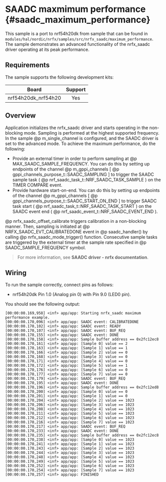 # SAADC maxmimum performance {#saadc_maximum_performance}

This sample is a port to nrf54h20dk from sample that can be found in
``modules/hal/nordic/nrfx/samples/src/nrfx_saadc/maximum_performance``.
The sample demonstrates an advanced functionality of the nrfx_saadc driver operating at its peak performance.

## Requirements

The sample supports the following development kits:

| **Board**           | **Support** |
|---------------------|:-----------:|
| nrf54h20dk_nrf54h20 |     Yes     |

## Overview

Application initializes the nrfx_saadc driver and starts operating in the non-blocking mode.
Sampling is performed at the highest supported frequency.
In the sample @p m_single_channel is configured, and the SAADC driver is set to the advanced mode.
To achieve the maximum performance, do the following:
- Provide an external timer in order to perform sampling at @p MAX_SAADC_SAMPLE_FREQUENCY.
  You can do this by setting up endpoints of the channel @p m_gppi_channels [ @p gppi_channels_purpose_t::SAADC_SAMPLING ] to trigger the SAADC sample task ( @p nrf_saadc_task_t::NRF_SAADC_TASK_SAMPLE ) on the TIMER COMPARE event.
- Provide hardware start-on-end.
  You can do this by setting up endpoints of the channel @p m_gppi_channels [ @p gppi_channels_purpose_t::SAADC_START_ON_END ] to trigger SAADC task start ( @p nrf_saadc_task_t::NRF_SAADC_TASK_START ) on the SAADC event end ( @p nrf_saadc_event_t::NRF_SAADC_EVENT_END ).

@p nrfx_saadc_offset_calibrate triggers calibration in a non-blocking manner.
Then, sampling is initiated at @p NRFX_SAADC_EVT_CALIBRATEDONE event in @p saadc_handler() by calling @p nrfx_saadc_mode_trigger() function.
Consecutive sample tasks are triggered by the external timer at the sample rate specified in @p SAADC_SAMPLE_FREQUENCY symbol.

> For more information, see **SAADC driver - nrfx documentation**.

## Wiring

To run the sample correctly, connect pins as follows:
- nrf54h20dk Pin 1.0 (Analog pin 0) with Pin 9.0 (LED0 pin).

You should see the following output:

```
[00:00:00.169,958] <inf> app/app: Starting nrfx_saadc maximum performance example.
[00:00:00.170,096] <inf> app/app: SAADC event: CALIBRATEDONE
[00:00:00.170,102] <inf> app/app: SAADC event: READY
[00:00:00.170,107] <inf> app/app: SAADC event: BUF_REQ
[00:00:00.170,155] <inf> app/app: SAADC event: DONE
[00:00:00.170,158] <inf> app/app: Sample buffer address == 0x2fc12ec8
[00:00:00.170,161] <inf> app/app: [Sample 0] value == 2
[00:00:00.170,163] <inf> app/app: [Sample 1] value == 1
[00:00:00.170,166] <inf> app/app: [Sample 2] value == 0
[00:00:00.170,168] <inf> app/app: [Sample 3] value == 0
[00:00:00.170,171] <inf> app/app: [Sample 4] value == 0
[00:00:00.170,172] <inf> app/app: [Sample 5] value == 1
[00:00:00.170,176] <inf> app/app: [Sample 6] value == 0
[00:00:00.170,177] <inf> app/app: [Sample 7] value == 0
[00:00:00.170,179] <inf> app/app: SAADC event: BUF_REQ
[00:00:00.170,195] <inf> app/app: SAADC event: DONE
[00:00:00.170,196] <inf> app/app: Sample buffer address == 0x2fc12ed8
[00:00:00.170,200] <inf> app/app: [Sample 0] value == 0
[00:00:00.170,201] <inf> app/app: [Sample 1] value == 0
[00:00:00.170,204] <inf> app/app: [Sample 2] value == 1023
[00:00:00.170,206] <inf> app/app: [Sample 3] value == 1023
[00:00:00.170,208] <inf> app/app: [Sample 4] value == 1023
[00:00:00.170,211] <inf> app/app: [Sample 5] value == 1023
[00:00:00.170,212] <inf> app/app: [Sample 6] value == 1023
[00:00:00.170,216] <inf> app/app: [Sample 7] value == 1023
[00:00:00.170,217] <inf> app/app: SAADC event: BUF_REQ
[00:00:00.170,233] <inf> app/app: SAADC event: DONE
[00:00:00.170,235] <inf> app/app: Sample buffer address == 0x2fc12ec8
[00:00:00.170,238] <inf> app/app: [Sample 0] value == 1023
[00:00:00.170,241] <inf> app/app: [Sample 1] value == 1023
[00:00:00.170,243] <inf> app/app: [Sample 2] value == 1023
[00:00:00.170,244] <inf> app/app: [Sample 3] value == 1023
[00:00:00.170,248] <inf> app/app: [Sample 4] value == 1023
[00:00:00.170,249] <inf> app/app: [Sample 5] value == 1023
[00:00:00.170,252] <inf> app/app: [Sample 6] value == 1023
[00:00:00.170,254] <inf> app/app: [Sample 7] value == 1023
[00:00:00.170,257] <inf> app/app: FINISHED
```
